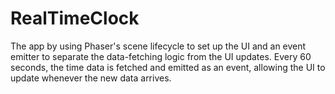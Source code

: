 # RealTimeClock

The app by using Phaser's scene lifecycle to set up the UI and an event emitter to separate the data-fetching logic from the UI updates. Every 60 seconds, the time data is fetched and emitted as an event, allowing the UI to update whenever the new data arrives.
